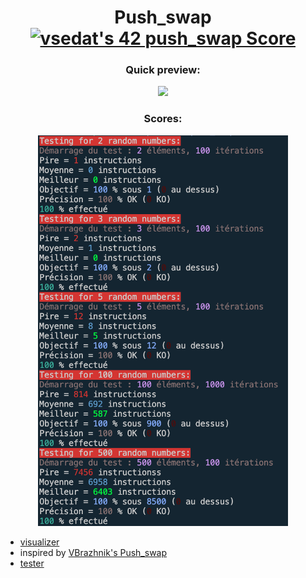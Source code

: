 <h1 align="center">Push_swap
 <a href="https://github.com/JaeSeoKim/badge42"><img src="https://badge42.vercel.app/api/v2/cl1kzq6n0001609iagycostl5/project/2499506" alt="vsedat's 42 push_swap Score" /></a>
  
</h1> 
<h3 align="center">Quick preview:</h3>
<p align="center"><img src="https://github.com/Qwazertyx/Push_swap/blob/master/Screen%20Recording%202022-02-10%20at%204.56.22%20PM.gif?raw=true?raw=true" width="800px"></p>
<h3 align="center">Scores:</h3>
<p align="center"><img src="https://github.com/Qwazertyx/Push_swap/blob/master/Screen%20Shot%202022-02-15%20at%206.54.32%20PM.png?raw=true"width="400px"></p>

- [visualizer](https://github.com/o-reo/push_swap_visualizer/)
- inspired by [VBrazhnik's Push_swap](https://github.com/VBrazhnik/Push_swap/wiki/Algorithm/)
- [tester](https://github.com/SimonCROS/push_swap_tester.git/)

